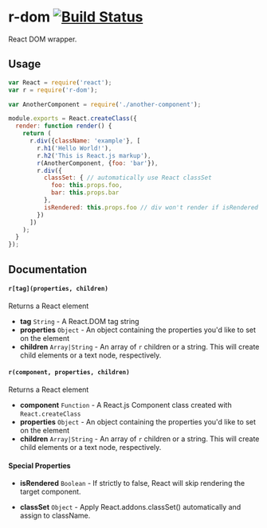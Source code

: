 # r-dom [![Build Status](https://travis-ci.org/uber/r-dom.png?branch=master)](https://travis-ci.org/uber/r-dom)

React DOM wrapper.

## Usage

```js
var React = require('react');
var r = require('r-dom');

var AnotherComponent = require('./another-component');

module.exports = React.createClass({
  render: function render() {
    return (
      r.div({className: 'example'}, [
        r.h1('Hello World!'),
        r.h2('This is React.js markup'),
        r(AnotherComponent, {foo: 'bar'}),
        r.div({
          classSet: { // automatically use React classSet
            foo: this.props.foo,
            bar: this.props.bar
          },
          isRendered: this.props.foo // div won't render if isRendered === false
        })
      ])
    );
  }
});
```

## Documentation

#### `r[tag](properties, children)`

Returns a React element

- **tag** `String` - A React.DOM tag string
- **properties** `Object` - An object containing the properties you'd like to set on the element
- **children** `Array|String` - An array of `r` children or a string. This will create child elements or a text node, respectively.

#### `r(component, properties, children)`

Returns a React element

- **component** `Function` - A React.js Component class created with `React.createClass`
- **properties** `Object` - An object containing the properties you'd like to set on the element
- **children** `Array|String` - An array of `r` children or a string. This will create child elements or a text node, respectively.

#### Special Properties

- **isRendered** `Boolean` - If strictly to false, React will skip rendering the target component.

- **classSet** `Object` - Apply React.addons.classSet() automatically and assign to className.
